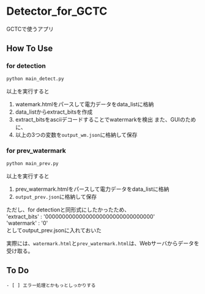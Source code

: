 # Detector_for_GCTC
GCTCで使うアプリ

## How To Use
### for detection
```bash
python main_detect.py
```
以上を実行すると
1. watemark.htmlをパースして電力データをdata_listに格納
2. data_listからextract_bitsを作成
3. extract_bitsをasciiデコードすることでwatermarkを検出
また、GUIのために、
4. 以上の3つの変数を```output_wm.json```に格納して保存

### for prev_watermark
```bash
python main_prev.py
```
以上を実行すると
1. prev_watermark.htmlをパースして電力データをdata_listに格納
2. ```output_prev.json```に格納して保存

ただし、for detectionと同形式にしたかったため、<br>
'extract_bits' : '00000000000000000000000000000000'<br>
'watermark' : '0'<br>
としてoutput_prev.jsonに入れておいた

実際には、```watermark.html```と```prev_watermark.html```は、Webサーバからデータを受け取る。

## To Do
~~~- [ ] WebサーバにHTTPリクエストしてデータを受け取る~~~
- [ ] エラー処理とかもっとしっかりする
